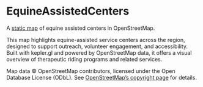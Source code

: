 # EquineAssistedCenters
A [static map](https://j9code.github.io/EquineAssistedCenters) of equine assisted centers in OpenStreetMap.

This map highlights equine-assisted service centers across the region, designed to support outreach, volunteer engagement, and accessibility. Built with kepler.gl and powered by OpenStreetMap data, it offers a visual overview of therapeutic riding programs and related services.

Map data © OpenStreetMap contributors, licensed under the Open Database License (ODbL).
See [OpenStreetMap’s copyright page](https://www.openstreetmap.org/copyright) for details.

